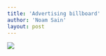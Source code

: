 ```yaml
---
title: 'Advertising billboard'
author: 'Noam Sain'
layout: post
---
```


[![](https://1.bp.blogspot.com/_8aN4krk1nsk/S234_Btp8KI/AAAAAAAAAYE/BR6H4X3ezew/s1024/image-18.jpg)](https://1.bp.blogspot.com/_8aN4krk1nsk/S234_Btp8KI/AAAAAAAAAYE/BR6H4X3ezew/s1600-h/image-18.jpg)